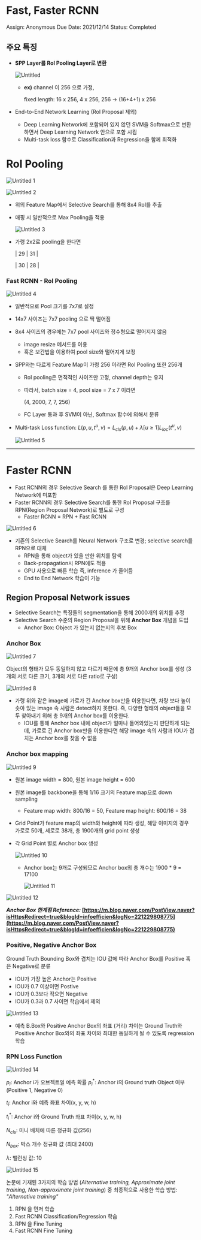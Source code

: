 # Fast, Faster RCNN

Assign: Anonymous
Due Date: 2021/12/14
Status: Completed

## 주요 특징

- **SPP Layer를 RoI Pooling Layer로 변환**
    
    ![Untitled](https://user-images.githubusercontent.com/54128055/149659154-5337d675-75f4-4730-982c-6e6491011177.png)
    
    - **ex)** channel 이 256 으로 가정,
        
        fixed length: 16 x 256, 4 x 256, 256 → (16+4+1) x 256
        
- End-to-End Network Learning (RoI Proposal 제외)
    - Deep Learning Network에 포함되어 있지 않던 SVM을 Softmax으로 변환하면서 Deep Learning Network 안으로 포함 시킴
    - Multi-task loss 함수로 Classification과 Regression을 함께 최적화

# RoI Pooling

![Untitled 1](https://user-images.githubusercontent.com/54128055/149659129-ebfc686e-ac4b-4a0c-89d7-32f045de57da.png)

![Untitled 2](https://user-images.githubusercontent.com/54128055/149659134-ba959e31-08de-433c-bfbf-715abb3af4ae.png)

- 위의 Feature Map에서 Selective Search를 통해 8x4 RoI를 추출
- 매핑 시 일반적으로 Max Pooling을 적용
    
    ![Untitled 3](https://user-images.githubusercontent.com/54128055/149659136-987eeb66-cf05-41c6-a897-1d6751ddd0af.png)
    
- 가령 2x2로 pooling을 한다면
    
    | 29 | 31 |
    
    | 30 | 28 |
    
     
    

### Fast RCNN - RoI Pooling

![Untitled 4](https://user-images.githubusercontent.com/54128055/149659137-00d0ebd6-1bac-433e-b86b-d6be5d57c763.png)

- 일반적으로 Pool 크기를 7x7로 설정
- 14x7 사이즈는 7x7 pooling 으로 딱 떨어짐
- 8x4 사이즈의 경우에는 7x7 pool 사이즈와 정수형으로 떨어지지 않음
    - image resize 메서드를 이용
    - 혹은 보간법을 이용하여 pool size와 떨어지게 보정
- SPP와는 다르게 Feature Map이 가령 256 이라면 RoI Pooling 또한 256개
    - RoI pooling은 면적적인 사이즈만 고정, channel depth는 유지
    - 따라서, batch size = 4, pool size = 7 x 7 이라면
        
        (4, 2000, 7, 7, 256)
        
    - FC Layer 통과 후 SVM이 아닌, Softmax 함수에 의해서 분류

- Multi-task Loss function: $L(p, u, t^u, v) = L_{cls}(p,u) + \lambda[u\geq 1]L_{loc}(t^u,v)$
    
    ![Untitled 5](https://user-images.githubusercontent.com/54128055/149659138-3dc7a956-66a9-4910-b2a7-ea6d85fecb96.png)
    

---

# Faster RCNN

- Fast RCNN의 경우 Selective Search 를 통한 RoI Proposal은 Deep Learning Network에 미포함
- Faster RCNN의 경우 Selective Search를 통한 RoI Proposal 구조를 RPN(Region Proposal Network)로 별도로 구성
    - Faster RCNN = RPN + Fast RCNN

![Untitled 6](https://user-images.githubusercontent.com/54128055/149659139-7ba66af3-a3ea-468c-9da4-7b05cec7ddeb.png)

- 기존의 Selective Search를 Neural Network 구조로 변경; selective search를 RPN으로 대체
    - RPN을 통해 object가 있을 만한 위치를 탐색
    - Back-propagation시 RPN에도 적용
    - GPU 사용으로 빠른 학습 즉, inference 가 줄어듬
    - End to End Network 학습이 가능
    

## Region Proposal Network issues

- Selective Search는 특징들의 segmentation을 통해 2000개의 위치를 추정
- Selective Search 수준의 Region Proposal을 위해 **Anchor Box** 개념을 도입
    - Anchor Box: Object 가 있는지 없는지의 후보 Box

### Anchor Box

![Untitled 7](https://user-images.githubusercontent.com/54128055/149659141-a503b310-18f7-4068-bfbc-197952a44c21.png)

Object의 형태가 모두 동일하지 않고 다르기 때문에 총 9개의 Anchor box를 생성 (3개의 서로 다른 크기, 3개의 서로 다른 ratio로 구성)

![Untitled 8](https://user-images.githubusercontent.com/54128055/149659143-97441ccf-6a99-46ec-8e8f-da21d37f197b.png)

- 가령 위와 같은 image에 가로가 긴 Anchor box만을 이용한다면, 차량 보다 높이 솟아 있는 image 속 사람은 detect하지 못한다. 즉, 다양한 형태의 object들을 모두 찾아내기 위해 총 9개의 Anchor box를 이용한다.
    - IOU를 통해 Anchor box 내에 object가 얼마나 들어와있는지 판단하게 되는데, 가로로 긴 Anchor box만을 이용한다면 해당 image 속의 사람과 IOU가 겹치는 Anchor box를 찾을 수 없음
    

### Anchor box mapping

![Untitled 9](https://user-images.githubusercontent.com/54128055/149659144-7c85397f-bd8d-41bc-b8c2-86d27c3942dd.png)

- 원본 image width = 800, 원본 image height = 600
- 원본 image를 backbone을 통해 1/16 크기의 Feature map으로 down sampling
    - Feature map width: 800/16 = 50, Feature map height: 600/16 = 38
- Grid Point가 feature map의 width와 height에 따라 생성, 해당 이미지의 경우 가로로 50개, 세로로 38개, 총 1900개의 grid point 생성
- 각 Grid Point 별로 Anchor box 생성
    
    ![Untitled 10](https://user-images.githubusercontent.com/54128055/149659145-e6b81865-9d43-4afe-b62c-551c16266bb0.png)
    
    - Anchor box는 9개로 구성되므로 Anchor box의 총 개수는 1900 * 9 = 17100
        
        ![Untitled 11](https://user-images.githubusercontent.com/54128055/149659147-75954686-a410-473f-852d-22ebd7d02ae7.png)
        

![Untitled 12](https://user-images.githubusercontent.com/54128055/149659148-b3e709ef-c5ee-4d3b-8e85-40cc37847433.png)

***Anchor Box 한계점 Reference:* [https://m.blog.naver.com/PostView.naver?isHttpsRedirect=true&blogId=infoefficien&logNo=221229808775](https://m.blog.naver.com/PostView.naver?isHttpsRedirect=true&blogId=infoefficien&logNo=221229808775)**

### Positive, Negative Anchor Box

Ground Truth Bounding Box와 겹치는 IOU 값에 따라 Anchor Box를 Positive 혹은 Negative로 분류

- IOU가 가장 높은 Anchor는 Positive
- IOU가 0.7 이상이면 Postive
- IOU가 0.3보다 작으면 Negative
- IOU가 0.3과 0.7 사이면 학습에서 제외

![Untitled 13](https://user-images.githubusercontent.com/54128055/149659149-a6735245-bfd6-4b67-9e4d-4e17964e123e.png)

- 예측 B.Box와 Positive Anchor Box의 좌표 (거리) 차이는 Ground Truth와 Positive Anchor Box와의 좌표 차이와 최대한 동일하게 될 수 있도록 regression 학습

### RPN Loss Function

![Untitled 14](https://user-images.githubusercontent.com/54128055/149659151-1f3c0eae-439a-48a0-a7a4-0c8b3de21277.png)

$p_i:$  Anchor i가 오브젝트일 예측 확률
$p^*_i:$  Anchor i의 Ground truth Object 여부(Positive 1, Negative 0)

$t_i:$  Anchor i와 예측 좌표 차이(x, y, w, h)

$t^*_i:$  Anchor i와 Ground Truth 좌표 차이(x, y, w, h)

$N_{cls}:$  미니 배치에 따른 정규화 값(256)

$N_{box}:$  박스 개수 정규화 값 (최대 2400)

$\lambda:$  밸런싱 값: 10

![Untitled 15](https://user-images.githubusercontent.com/54128055/149659153-19ecd9cf-e20d-4f88-8e58-7c8132e96265.png)

논문에 기재된 3가지의 학습 방법 (*Alternative training, Approximate joint training, Non-approximate joint training*) 중 최종적으로 사용한 학습 방법: *"Alternative training"*

1. RPN 을 먼저 학습
2. Fast RCNN Classification/Regression 학습
3. RPN 을 Fine Tuning
4. Fast RCNN Fine Tuning
